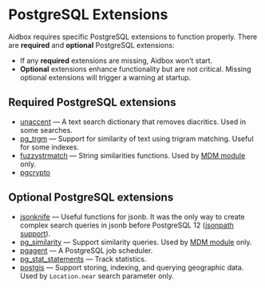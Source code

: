 # PostgreSQL Extensions

Aidbox requires specific PostgreSQL extensions to function properly.  There are **required** and **optional** PostgreSQL extensions:

* If any **required** extensions are missing, Aidbox won’t start.&#x20;
* **Optional** extensions enhance functionality but are not critical. Missing optional extensions will trigger a warning at startup.

## Required PostgreSQL extensions

* [unaccent](https://www.postgresql.org/docs/current/unaccent.html) — A text search dictionary that removes diacritics. Used in some searches.
* [pg\_trgm](https://www.postgresql.org/docs/current/pgtrgm.html) —  Support for similarity of text using trigram matching. Useful for some indexes.
* [fuzzystrmatch](https://www.postgresql.org/docs/current/fuzzystrmatch.html) —  String similarities functions. Used by [MDM module](../modules/other-modules/mdm/README.md) only.
* [pgcrypto](https://www.postgresql.org/docs/current/pgcrypto.html)

## Optional PostgreSQL extensions

* [jsonknife](https://github.com/niquola/jsonknife) — Useful functions for jsonb. It was the only way to create complex search queries in jsonb before PostgreSQL 12 ([jsonpath support](https://www.postgresql.org/docs/current/functions-json.html)).
* [pg\_similarity](https://github.com/eulerto/pg_similarity) — Support similarity queries. Used by [MDM module](../modules/other-modules/mdm/README.md) only.
* [pgagent](https://github.com/pgadmin-org/pgagent) — A PostgreSQL job scheduler.
* [pg\_stat\_statements](https://www.postgresql.org/docs/current/pgstatstatements.html) — Track statistics.
* [postgis](https://github.com/postgis/postgis) — Support storing, indexing, and querying geographic data. Used by `Location.near` search parameter only.
